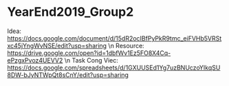 # YearEnd2019_Group2
Idea: https://docs.google.com/document/d/15dR2ocIBfPyPkR9tmc_eiFVHb5VRStxc45jYngWvNSE/edit?usp=sharing \n
Resource: https://drive.google.com/open?id=1dbfWv1Ez5FO8X4Cq-ePzgxPvoz4UEVV2 \n
Task Cong Viec: https://docs.google.com/spreadsheets/d/1GXUUSEd1Yg7uzBNUczoYIkqSU8DW-bJyNTWpQt8sCnY/edit?usp=sharing
